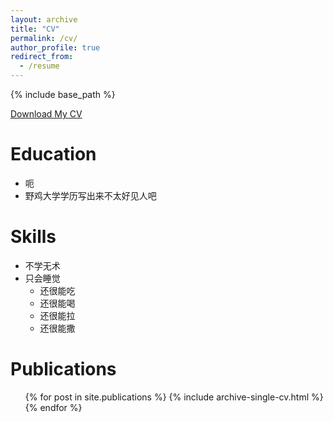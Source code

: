 ```yaml
---
layout: archive
title: "CV"
permalink: /cv/
author_profile: true
redirect_from:
  - /resume
---
```


{% include base_path %}

[Download My CV](/files/QSD-CV-FOOLYOU.pdf)

Education
======

* 呃
* 野鸡大学学历写出来不太好见人吧
  
Skills
======
* 不学无术
* 只会睡觉
  * 还很能吃
  * 还很能喝
  * 还很能拉
  * 还很能撒

Publications
======
  <ul>{% for post in site.publications %}
    {% include archive-single-cv.html %}
  {% endfor %}</ul>